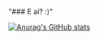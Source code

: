 "### E aí? :)" 

[![Anurag's GitHub stats](https://github-readme-stats.vercel.app/api?username=Endril18)](https://github.com/anuraghazra/github-readme-stats)
